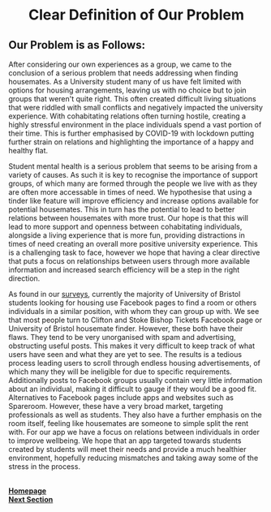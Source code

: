 <h1 align="center">Clear Definition of Our Problem</h1>

<h2 align="left">Our Problem is as Follows:</h2> 

<p>After considering our own experiences as a group, we came to the conclusion of a serious problem that needs addressing when finding housemates. As a University student many of us have felt limited with options for housing arrangements, leaving us with no choice but to join groups that weren't quite right. This often created difficult living situations that were riddled with small conflicts and negatively impacted the university experience. With cohabitating relations often turning hostile, creating a highly stressful environment in the place individuals spend a vast portion of their time. This is further emphasised by COVID-19 with lockdown putting further strain on relations and highlighting the importance of a happy and healthy flat.

Student mental health is a serious problem that seems to be arising from a variety of causes. As such it is key to recognise the importance of support groups, of which many are formed through the people we live with as they are often more accessable in times of need. We hypothesise that using a tinder like feature will improve efficiency and increase options available for potential housemates. This in turn has the potential to lead to better relations between housemates with more trust. Our hope is that this will lead to more support and openness between cohabitating individuals, alongside a living experience that is more fun, providing distractions in times of need creating an overall more positive university experience. This is a challenging task to face, however we hope that having a clear directive that puts a focus on relationships between users through more available information and increased search efficiency will be a step in the right direction.

As found in our <a href="https://github.com/JaiRanchod/Desk-10-Software-Engineering-Group-Project/blob/release/Documentation/Understanding%20of%20User%20Group.md"> surveys</a>, currently the majority of University of Bristol students looking for housing use Facebook pages to find a room or others individuals in a similar position, with whom they can group up with. We see that most people turn to Clifton and Stoke Bishop Tickets Facebook page or University of Bristol housemate finder. However, these both have their flaws. They tend to be very unorganised with spam and advertising, obstructing useful posts. This makes it very difficult to keep track of what users have seen and what they are yet to see. The results is a tedious process leading users to scroll through endless housing advertisements, of which many they will be ineligible for due to specific requirements. Additionally posts to Facebook groups usually contain very little information about an individual, making it difficult to gauge if they would be a good fit. Alternatives to Facebook pages include apps and websites such as Spareroom. However, these have a very broad market, targeting professionals as well as students. They also have a further emphasis on the room itself, feeling like housemates are someone to simple split the rent with. For our app we have a focus on relations between individuals in order to improve wellbeing. We hope that an app targeted towards students created by students will meet their needs and provide a much healthier environment, hopefully reducing mismatches and taking away some of the stress in the process.

<br>
<a href="https://github.com/JaiRanchod/Desk-10-Software-Engineering-Group-Project/tree/release">
<b>Homepage</b></a>
<br>
<a href="https://github.com/JaiRanchod/Desk-10-Software-Engineering-Group-Project/blob/release/Documentation/Background%20Literature.md">
<b>Next Section</b></a>
